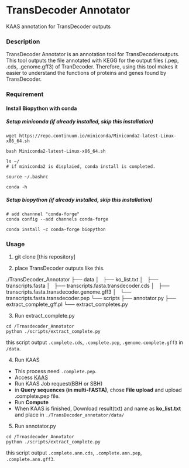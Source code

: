 # TransDecoder Annotator
KAAS annotation for TransDecoder outputs

### Description
TransDecoder Annotator is an annotation tool for TransDecoderoutputs.
This tool outputs the file annotated with KEGG for the output files (.pep, .cds, .genome.gff3) of TranDecoder. Therefore, using this tool makes it easier to understand the functions of proteins and genes found by TransDecoder.

### Requirement
####  Install Biopython with conda
##### Setup miniconda (if already installed, skip this installation)
```
wget https://repo.continuum.io/miniconda/Miniconda2-latest-Linux-x86_64.sh

bash Miniconda2-latest-Linux-x86_64.sh

ls ~/ 
# if miniconda2 is displaied, conda install is completed.

source ~/.bashrc

conda -h 
```

##### Setup biopython (if already installed, skip this installation)
```
# add channnel "conda-forge"
conda config --add channels conda-forge 

conda install -c conda-forge biopython
```

### Usage
1. git clone [this repository]

2. place TransDecoder outputs like this.

./TransDecoder_Annotator
├── data
│   ├── ko_list.txt
│   ├── transcripts.fasta
│   ├── transcripts.fasta.transdecoder.cds
│   ├── transcripts.fasta.transdecoder.genome.gff3
│   └── transcripts.fasta.transdecoder.pep
└── scripts
    ├── annotator.py
    ├── extract_complete_gff.pl
    └── extract_completes.py

3. Run extract_complete.py
```
cd /Trnasdecoder_Annotator
python ./scripts/extract_complete.py
```
this script output `.complete.cds`, `.complete.pep`, `.genome.complete.gff3` in `/data`.

4. Run KAAS 
* This process need `.complete.pep`.
* Access [KAAS](https://www.genome.jp/kegg/kaas/)
* Run KAAS Job request(BBH or SBH)
* in **Query sequences (in multi-FASTA)**, chose **File upload** and upload .complete.pep file.
* Run **Compute**
* When KAAS is finished, Download result(txt) and name as **ko_list.txt** and place in `./TransDecoder_annotator/data/`

5. Run annotator.py
```
cd /Trnasdecoder_Annotator
python ./scripts/extract_complete.py
```
this script output `.complete.ann.cds`, `.complete.ann.pep`, `.complete.ann.gff3`.



